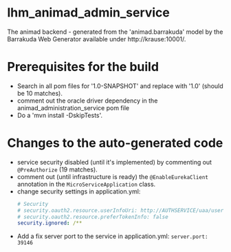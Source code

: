 # lhm_animad_admin_service
The animad backend - generated from the 'animad.barrakuda' model by the Barrakuda Web Generator available under http://krause:10001/.

# Prerequisites for the build
* Search in all pom files for '1.0-SNAPSHOT' and replace with '1.0' (should be 10 matches).
* comment out the oracle driver dependency in the animad_administration_service pom file
* Do a 'mvn install -DskipTests'.

# Changes to the auto-generated code
* service security disabled (until it's implemented) by commenting out `@PreAuthorize` (19 matches).
* comment out (until infrastructure is ready) the `@EnableEurekaClient` annotation in the `MicroServiceApplication` class.
* change security settings in application.yml:
    ```application.yml
    # Security
    # security.oauth2.resource.userInfoUri: http://AUTHSERVICE/uaa/user
    # security.oauth2.resource.preferTokenInfo: false
    security.ignored: /**
    ```
* Add a fix server port to the service in application.yml: `server.port: 39146`
